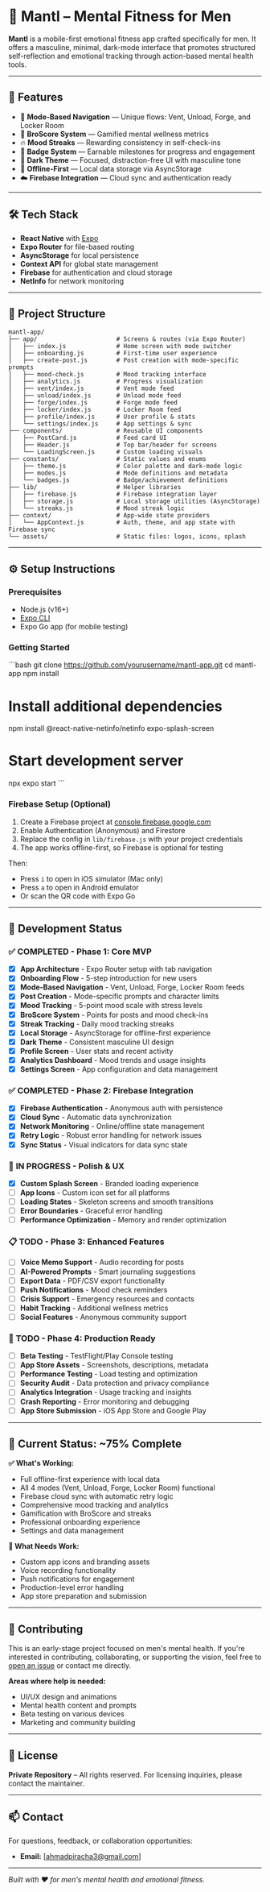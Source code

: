 # 🧠 Mantl – Mental Fitness for Men

**Mantl** is a mobile-first emotional fitness app crafted specifically for men. It offers a masculine, minimal, dark-mode interface that promotes structured self-reflection and emotional tracking through action-based mental health tools.

---

## 🚀 Features

* 🎯 **Mode-Based Navigation** — Unique flows: Vent, Unload, Forge, and Locker Room
* 🧩 **BroScore System** — Gamified mental wellness metrics
* 🔥 **Mood Streaks** — Rewarding consistency in self-check-ins
* 🏅 **Badge System** — Earnable milestones for progress and engagement
* 🌙 **Dark Theme** — Focused, distraction-free UI with masculine tone
* 💾 **Offline-First** — Local data storage via AsyncStorage
* ☁️ **Firebase Integration** — Cloud sync and authentication ready

---

## 🛠️ Tech Stack

* **React Native** with [Expo](https://expo.dev/)
* **Expo Router** for file-based routing
* **AsyncStorage** for local persistence
* **Context API** for global state management
* **Firebase** for authentication and cloud storage
* **NetInfo** for network monitoring

---

## 📁 Project Structure

```
mantl-app/
├── app/                      # Screens & routes (via Expo Router)
│   ├── index.js              # Home screen with mode switcher
│   ├── onboarding.js         # First-time user experience
│   ├── create-post.js        # Post creation with mode-specific prompts
│   ├── mood-check.js         # Mood tracking interface
│   ├── analytics.js          # Progress visualization
│   ├── vent/index.js         # Vent mode feed
│   ├── unload/index.js       # Unload mode feed
│   ├── forge/index.js        # Forge mode feed
│   ├── locker/index.js       # Locker Room feed
│   ├── profile/index.js      # User profile & stats
│   └── settings/index.js     # App settings & sync
├── components/               # Reusable UI components
│   ├── PostCard.js           # Feed card UI
│   ├── Header.js             # Top bar/header for screens
│   └── LoadingScreen.js      # Custom loading visuals
├── constants/                # Static values and enums
│   ├── theme.js              # Color palette and dark-mode logic
│   ├── modes.js              # Mode definitions and metadata
│   └── badges.js             # Badge/achievement definitions
├── lib/                      # Helper libraries
│   ├── firebase.js           # Firebase integration layer
│   ├── storage.js            # Local storage utilities (AsyncStorage)
│   └── streaks.js            # Mood streak logic
├── context/                  # App-wide state providers
│   └── AppContext.js         # Auth, theme, and app state with Firebase sync
└── assets/                   # Static files: logos, icons, splash

```

---

## ⚙️ Setup Instructions

### Prerequisites
* Node.js (v16+)
* [Expo CLI](https://docs.expo.dev/get-started/installation/)
* Expo Go app (for mobile testing)

### Getting Started

\`\`\`bash
git clone https://github.com/yourusername/mantl-app.git
cd mantl-app
npm install

# Install additional dependencies
npm install @react-native-netinfo/netinfo expo-splash-screen

# Start development server
npx expo start
\`\`\`

### Firebase Setup (Optional)
1. Create a Firebase project at [console.firebase.google.com](https://console.firebase.google.com)
2. Enable Authentication (Anonymous) and Firestore
3. Replace the config in `lib/firebase.js` with your project credentials
4. The app works offline-first, so Firebase is optional for testing

Then:
* Press `i` to open in iOS simulator (Mac only)
* Press `a` to open in Android emulator  
* Or scan the QR code with Expo Go

---

## 🧭 Development Status

### ✅ **COMPLETED - Phase 1: Core MVP**
- [x] **App Architecture** - Expo Router setup with tab navigation
- [x] **Onboarding Flow** - 5-step introduction for new users
- [x] **Mode-Based Navigation** - Vent, Unload, Forge, Locker Room feeds
- [x] **Post Creation** - Mode-specific prompts and character limits
- [x] **Mood Tracking** - 5-point mood scale with stress levels
- [x] **BroScore System** - Points for posts and mood check-ins
- [x] **Streak Tracking** - Daily mood tracking streaks
- [x] **Local Storage** - AsyncStorage for offline-first experience
- [x] **Dark Theme** - Consistent masculine UI design
- [x] **Profile Screen** - User stats and recent activity
- [x] **Analytics Dashboard** - Mood trends and usage insights
- [x] **Settings Screen** - App configuration and data management

### ✅ **COMPLETED - Phase 2: Firebase Integration**
- [x] **Firebase Authentication** - Anonymous auth with persistence
- [x] **Cloud Sync** - Automatic data synchronization
- [x] **Network Monitoring** - Online/offline state management
- [x] **Retry Logic** - Robust error handling for network issues
- [x] **Sync Status** - Visual indicators for data sync state

### 🔄 **IN PROGRESS - Polish & UX**
- [x] **Custom Splash Screen** - Branded loading experience
- [ ] **App Icons** - Custom icon set for all platforms
- [ ] **Loading States** - Skeleton screens and smooth transitions
- [ ] **Error Boundaries** - Graceful error handling
- [ ] **Performance Optimization** - Memory and render optimization

### 📋 **TODO - Phase 3: Enhanced Features**
- [ ] **Voice Memo Support** - Audio recording for posts
- [ ] **AI-Powered Prompts** - Smart journaling suggestions
- [ ] **Export Data** - PDF/CSV export functionality
- [ ] **Push Notifications** - Mood check reminders
- [ ] **Crisis Support** - Emergency resources and contacts
- [ ] **Habit Tracking** - Additional wellness metrics
- [ ] **Social Features** - Anonymous community support

### 🚀 **TODO - Phase 4: Production Ready**
- [ ] **Beta Testing** - TestFlight/Play Console testing
- [ ] **App Store Assets** - Screenshots, descriptions, metadata
- [ ] **Performance Testing** - Load testing and optimization
- [ ] **Security Audit** - Data protection and privacy compliance
- [ ] **Analytics Integration** - Usage tracking and insights
- [ ] **Crash Reporting** - Error monitoring and debugging
- [ ] **App Store Submission** - iOS App Store and Google Play

---

## 🎯 **Current Status: ~75% Complete**

**✅ What's Working:**
- Full offline-first experience with local data
- All 4 modes (Vent, Unload, Forge, Locker Room) functional
- Firebase cloud sync with automatic retry logic
- Comprehensive mood tracking and analytics
- Gamification with BroScore and streaks
- Professional onboarding experience
- Settings and data management

**🔧 What Needs Work:**
- Custom app icons and branding assets
- Voice recording functionality
- Push notifications for engagement
- Production-level error handling
- App store preparation and submission

---

## 🤝 Contributing

This is an early-stage project focused on men's mental health. If you're interested in contributing, collaborating, or supporting the vision, feel free to [open an issue](https://github.com/yourusername/mantl-app/issues) or contact me directly.

**Areas where help is needed:**
- UI/UX design and animations
- Mental health content and prompts
- Beta testing on various devices
- Marketing and community building

---

## 📜 License

**Private Repository** – All rights reserved.
For licensing inquiries, please contact the maintainer.

---

## 📫 Contact

For questions, feedback, or collaboration opportunities:
- **Email:** [ahmadpiracha3@gmail.com]
---

*Built with ❤️ for men's mental health and emotional fitness.*
